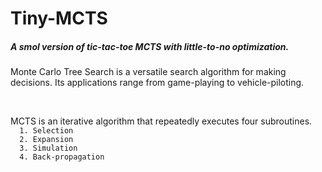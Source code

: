# Tiny-MCTS
##### <i>A smol version of tic-tac-toe MCTS with little-to-no optimization.</i>

<p>
Monte Carlo Tree Search is a versatile search algorithm for making decisions. 
Its applications range from game-playing to vehicle-piloting.
</p>
</br>
<p>
MCTS is an iterative algorithm that repeatedly executes four subroutines.
  <code>
  1. Selection
  2. Expansion
  3. Simulation
  4. Back-propagation
  </code>
</p>

